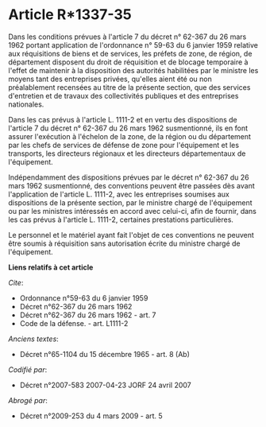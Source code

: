 # Article R*1337-35

Dans les conditions prévues à l'article 7 du décret n° 62-367 du 26 mars 1962 portant application de l'ordonnance n° 59-63 du
6 janvier 1959 relative aux réquisitions de biens et de services, les préfets de zone, de région, de département disposent du
droit de réquisition et de blocage temporaire à l'effet de maintenir à la disposition des autorités habilitées par le
ministre les moyens tant des entreprises privées, qu'elles aient été ou non préalablement recensées au titre de la présente
section, que des services d'entretien et de travaux des collectivités publiques et des entreprises nationales. 

Dans les cas prévus à l'article L. 1111-2 et en vertu des dispositions de l'article 7 du décret n° 62-367 du 26 mars 1962
susmentionné, ils en font assurer l'exécution à l'échelon de la zone, de la région ou du département par les chefs de
services de défense de zone pour l'équipement et les transports, les directeurs régionaux et les directeurs départementaux de
l'équipement. 

Indépendamment des dispositions prévues par le décret n° 62-367 du 26 mars 1962 susmentionné, des conventions peuvent être
passées dès avant l'application de l'article L. 1111-2, avec les entreprises soumises aux dispositions de la présente
section, par le ministre chargé de l'équipement ou par les ministres intéressés en accord avec celui-ci, afin de fournir,
dans les cas prévus à l'article L. 1111-2, certaines prestations particulières. 

Le personnel et le matériel ayant fait l'objet de ces conventions ne peuvent être soumis à réquisition sans autorisation
écrite du ministre chargé de l'équipement.

**Liens relatifs à cet article**

_Cite_:

  - Ordonnance n°59-63 du 6 janvier 1959
  - Décret n°62-367 du 26 mars 1962
  - Décret n°62-367 du 26 mars 1962 - art. 7
  - Code de la défense. - art. L1111-2

_Anciens textes_:

  - Décret n°65-1104 du 15 décembre 1965 - art. 8 (Ab)

_Codifié par_:

  - Décret n°2007-583 2007-04-23 JORF 24 avril 2007

_Abrogé par_:

  - Décret n°2009-253 du 4 mars 2009 - art. 5
